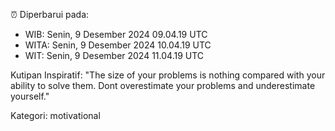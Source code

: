 ⏰ Diperbarui pada:
- WIB: Senin, 9 Desember 2024 09.04.19 UTC
- WITA: Senin, 9 Desember 2024 10.04.19 UTC
- WIT: Senin, 9 Desember 2024 11.04.19 UTC

Kutipan Inspiratif:
"The size of your problems is nothing compared with your ability to solve them. Dont overestimate your problems and underestimate yourself."


Kategori: motivational

